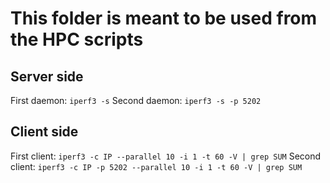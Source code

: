 # This folder is meant to be used from the HPC scripts

## Server side

First daemon: `iperf3 -s`
Second daemon: `iperf3 -s -p 5202`


## Client side

First client: `iperf3 -c IP --parallel 10 -i 1 -t 60 -V | grep SUM`
Second client: `iperf3 -c IP -p 5202 --parallel 10 -i 1 -t 60 -V | grep SUM`
